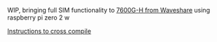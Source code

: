 WIP, bringing full SIM functionality to [7600G-H from Waveshare](https://www.waveshare.com/wiki/SIM7600G-H_4G_HAT_(B)) using raspberry pi zero 2 w

[Instructions to cross compile](https://earthly.dev/blog/cross-compiling-raspberry-pi/)
